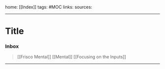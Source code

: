 home: [[Index]]
tags: #MOC 
links: 
sources:

---
# Title

### Inbox
> [[Frisco Mental]]
> [[Mental]]
> [[Focusing on the Inputs]]
---
